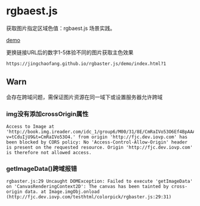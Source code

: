 # rgbaest.js

获取图片指定区域色值：rgbaest.js 场景实践。

[demo](https://jingchaofang.github.io/rgbaster.js/demo/index.html?1)

更换链接URL后的数字1-5体验不同的图片获取主色效果
```
https://jingchaofang.github.io/rgbaster.js/demo/index.html?1
```


## Warn

会存在跨域问题，需保证图片资源在同一域下或设置服务器允许跨域

### img没有添加crossOrigin属性

```
Access to Image at 'http://book.img.ireader.com/idc_1/group6/M00/31/8E/CmRaIVo53O6Ef4BpAAAAAI_HxBM376605464.jpg?v=tCduIjU9&t=CmRaIVo53O4.' from origin 'http://fjc.dev.iovp.com' has been blocked by CORS policy: No 'Access-Control-Allow-Origin' header is present on the requested resource. Origin 'http://fjc.dev.iovp.com' is therefore not allowed access.
```

### getImageData()跨域报错

```
rgbaster.js:29 Uncaught DOMException: Failed to execute 'getImageData' on 'CanvasRenderingContext2D': The canvas has been tainted by cross-origin data. at Image.imgObj.onload (http://fjc.dev.iovp.com/testhtml/colorpick/rgbaster.js:29:31)
```
